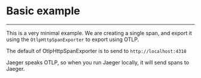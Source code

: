 # Basic example
---

This is a very minimal example. We are creating a single span, and export it using the `OtlpHttpSpanExporter` 
to export using OTLP.

The default of OtlpHttpSpanExporter is to send to `http://localhost:4318`

Jaeger speaks OTLP, so when you run Jaeger locally, it will send spans to Jaeger.

